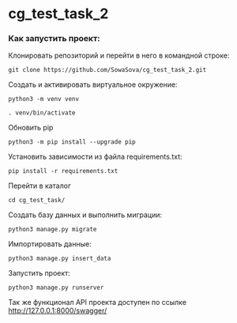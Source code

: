 # cg_test_task_2

### Как запустить проект:

Клонировать репозиторий и перейти в него в командной строке:
```
git clone https://github.com/SowaSova/cg_test_task_2.git
```

Cоздать и активировать виртуальное окружение:
```
python3 -m venv venv
```
```
. venv/bin/activate
```

Обновить pip
```
python3 -m pip install --upgrade pip
```

Установить зависимости из файла requirements.txt:
```
pip install -r requirements.txt
```

Перейти в каталог
```
cd cg_test_task/
```
Создать базу данных и выполнить миграции:
```
python3 manage.py migrate
```

Импортировать данные:
```
python3 manage.py insert_data
```

Запустить проект:
```
python3 manage.py runserver
```

Так же функционал API проекта доступен по ссылке
http://127.0.0.1:8000/swagger/
